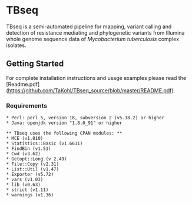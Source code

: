 # TBseq

TBseq is a semi-automated pipeline for mapping, variant calling and detection of resistance mediating and phylogenetic variants from Illumina whole genome sequence data of *Mycobacterium tuberculosis* complex isolates.

## Getting Started

For complete installation instructions and usage examples please read the [Readme.pdf] (https://github.com/TaKohl/TBseq_source/blob/master/README.pdf).

### Requirements

```
* Perl: perl 5, version 18, subversion 2 (v5.18.2) or higher
* Java: openjdk version "1.8.0_91" or higher

** TBseq uses the following CPAN modules: **
* MCE (v1.810)
* Statistics::Basic (v1.6611)
* FindBin (v1.51)
* Cwd (v3.62)
* Getopt::Long (v 2.49)
* File::Copy (v2.31)
* List::Util (v1.47)
* Exporter (v5.72)
* vars (v1.03)
* lib (v0.63)
* strict (v1.11)
* warnings (v1.36)
```
